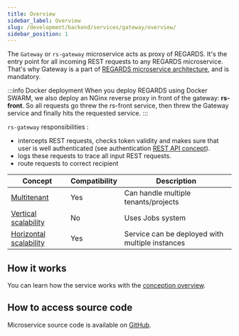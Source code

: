 ```yaml
---
title: Overview
sidebar_label: Overview
slug: /development/backend/services/gateway/overview/
sidebar_position: 1
---
```


The `Gateway` or `rs-gateway` microservice acts as proxy of REGARDS. It's the entry point for all incoming REST requests
to any REGARDS microservice.
That's why Gateway is a part of [REGARDS microservice architecture](/docs/development/concepts/02-microservices.md), and
is mandatory.

:::info Docker deployment
When you deploy REGARDS using Docker SWARM, we also deploy an NGinx reverse proxy in front of the gateway: **rs-front**.
So all requests go threw the rs-front service, then threw the Gateway service and finally hits the requested service.
:::

`rs-gateway` responsibilities :

* intercepts REST requests, checks token validity and makes sure that user is well authenticated (see
  authentication [REST API concept](/docs/development/concepts/05-rest-api.md)).
* logs these requests to trace all input REST requests.
* route requests to correct recipient

| Concept                                                                           | Compatibility | Description                                     |
|-----------------------------------------------------------------------------------|---------------|-------------------------------------------------|
| [Multitenant](../../concepts/03-multitenant.md)                                   | Yes           | Can handle multiple tenants/projects            |
| [Vertical scalability](../../concepts/07-scalability.md#vertical-scalability)     | No            | Uses Jobs system                                |
| [Horizontal scalability](../../concepts/07-scalability.md#horizontal-scalability) | Yes           | Service can be deployed with multiple instances |

## How it works

You can learn how the service works with the [conception overview](./gateway-conception.md).

## How to access source code

Microservice source code is available
on [GitHub](https://github.com/RegardsOss/regards-backend/tree/master/rs-cloud/rs-gateway).

 